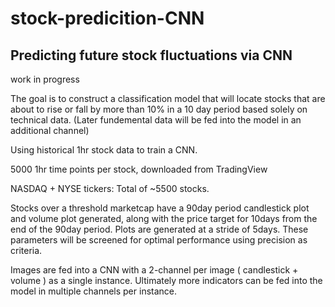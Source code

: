 # stock-predicition-CNN
## Predicting future stock fluctuations via CNN

work in progress

The goal is to construct a classification model that will locate stocks that are about to rise or fall by more than 10% in a 10 day period based solely on technical data. (Later fundemental data will be fed into the model in an additional channel)

Using historical 1hr stock data to train a CNN.

5000 1hr time points per stock, downloaded from TradingView

NASDAQ + NYSE tickers: Total of ~5500 stocks.

Stocks over a threshold marketcap have a 90day period candlestick plot and volume plot generated, along with the price target for 10days from the end of the 90day period.
Plots are generated at a stride of 5days.
These parameters will be screened for optimal performance using precision as criteria.

Images are fed into a CNN with a 2-channel per image ( candlestick + volume ) as a single instance.
Ultimately more indicators can be fed into the model in multiple channels per instance.


